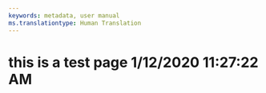 ```yaml
---
keywords: metadata, user manual
ms.translationtype: Human Translation
---
```

# this is a test page 1/12/2020 11:27:22 AM